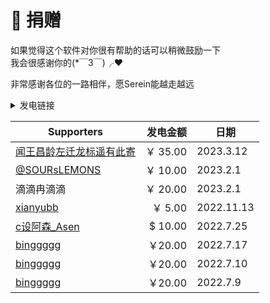 
# 💖 捐赠

如果觉得这个软件对你很有帮助的话可以稍微鼓励一下  
我会很感谢你的(*￣3￣)╭❤

非常感谢各位的一路相伴，愿Serein能越走越远

<details>
<summary>发电链接</summary>

[Zaiton | 爱发电](https://afdian.net/a/Zaiton)

<img src='/img/afdian.png' style={{ maxWidth: "40vw" }}/>

</details>

| Supporters                                                                        | 发电金额 | 日期       |
| --------------------------------------------------------------------------------- | -------: | ---------- |
| [闻王昌龄左迁龙标遥有此寄](https://afdian.net/u/b2407ca0074511ed843c52540025c377) |  ￥ 35.00 | 2023.3.12  |
| [@SOURsLEMONS](https://github.com/SOURsLEMONS)                                    |  ￥ 10.00 | 2023.2.1   |
| 滴滴冉滴滴                                                                        |  ￥ 20.00 | 2023.2.1   |
| [xianyubb](https://www.minebbs.com/members/xianyubb.42760/)                       |   ￥ 5.00 | 2022.11.13 |
| [c设阿森_Asen](https://q1.qlogo.cn/g?nk=1549033363&b=qq&s=640)                    |  $ 10.00 | 2022.7.25  |
| [binggggg](https://www.minebbs.com/members/binggggg.12096/)                       |   ￥20.00 | 2022.7.17  |
| [binggggg](https://www.minebbs.com/members/binggggg.12096/)                       |   ￥20.00 | 2022.7.10  |
| [binggggg](https://www.minebbs.com/members/binggggg.12096/)                       |   ￥20.00 | 2022.7.9   |
